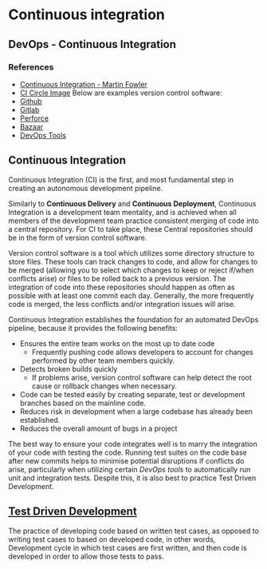 # Continuous integration
## DevOps - Continuous Integration

### References
- [Continuous Integration - Martin Fowler](https://martinfowler.com/articles/continuousIntegration.html)
- [CI Circle Image](https://www.qfs.de/en/blog/article/2019/07/11/using-qf-test-in-continuous-integration-systems-1.html)
Below are examples version control software:
- [Github](https://github.com/features)
- [Gitlab](https://about.gitlab.com/features/)
- [Perforce](https://www.perforce.com/support/self-service-resources/documentation)
- [Bazaar](http://doc.bazaar.canonical.com/en/)
- [DevOps Tools](https://app.revature.com/#)

## Continuous Integration
Continuous Integration (CI) is the first, and most fundamental step in creating an autonomous development pipeline.

Similarly to **Continuous Delivery** and **Continuous Deployment**, Continuous Integration is a development team mentality, and is achieved when all members of the development team practice consistent merging of code into a central repository. For CI to take place, these Central repositories should be in the form of version control software.

Version control software is a tool which utilizes some directory structure to store files. These tools can track changes to code, and allow for changes to be merged (allowing you to select which changes to keep or reject if/when conflicts arise) or files to be rolled back to a previous version. The integration of code into these repositories should happen as often as possible with at least one commit each day. Generally, the more frequently code is merged, the less conflicts and/or integration issues will arise.

Continuous Integration establishes the foundation for an automated DevOps pipeline, because it provides the following benefits:
- Ensures the entire team works on the most up to date code
  - Frequently pushing code allows developers to account for changes performed by other team members quickly.
- Detects broken builds quickly
  - If problems arise, version control software can help detect the root cause or rollback changes when necessary.
- Code can be tested easily by creating separate, test or development branches based on the mainline code.
- Reduces risk in development when a large codebase has already been established.
- Reduces the overall amount of bugs in a project

The best way to ensure your code integrates well is to marry the integration of your code with testing the code. Running test suites on the code base after new commits helps to minimise potential disruptions if conflicts do arise, particularly when utilizing certain *DevOps tools* to automatically run unit and integration tests. Despite this, it is also best to practice Test Driven Development.

## [Test Driven Development](https://gitlab.com/revature_training/automation-testing-team)
The practice of developing code based on written test cases, as opposed to writing test cases to based on developed code, in other words, Development cycle in which test cases are first written, and then code is developed in order to allow those tests to pass.